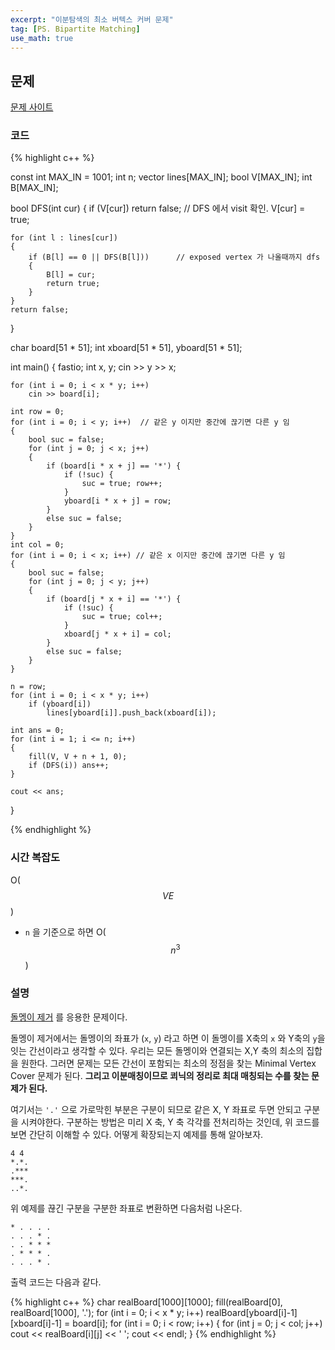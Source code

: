 ```yaml
---
excerpt: "이분탐색의 최소 버텍스 커버 문제"
tag: [PS. Bipartite Matching]
use_math: true
---
```


## 문제

[문제 사이트](https://www.acmicpc.net/problem/2414)

### 코드

{% highlight c++ %}

const int MAX_IN = 1001;
int n;
vector<int> lines[MAX_IN];
bool V[MAX_IN]; int B[MAX_IN];

bool DFS(int cur)
{
	if (V[cur]) return false;          // DFS 에서 visit 확인. 
	V[cur] = true;

	for (int l : lines[cur])
	{
		if (B[l] == 0 || DFS(B[l]))      // exposed vertex 가 나올때까지 dfs
		{
			B[l] = cur;
			return true;
		}
	}
	return false;
}

char board[51 * 51];
int xboard[51 * 51], yboard[51 * 51];

int main()
{
	fastio;
	int x, y;
	cin >> y >> x;

	for (int i = 0; i < x * y; i++)
		cin >> board[i];	
	
	int row = 0;
	for (int i = 0; i < y; i++)  // 같은 y 이지만 중간에 끊기면 다른 y 임
	{
		bool suc = false;
		for (int j = 0; j < x; j++)
		{
			if (board[i * x + j] == '*') {
				if (!suc) {
					suc = true; row++;
				}
				yboard[i * x + j] = row;
			}
			else suc = false;
		}
	}
	int col = 0;
	for (int i = 0; i < x; i++) // 같은 x 이지만 중간에 끊기면 다른 y 임
	{
		bool suc = false;
		for (int j = 0; j < y; j++)
		{
			if (board[j * x + i] == '*') {
				if (!suc) {
					suc = true; col++;
				}
				xboard[j * x + i] = col;
			}
			else suc = false;
		}
	}
	
	n = row;
	for (int i = 0; i < x * y; i++)
		if (yboard[i])
			lines[yboard[i]].push_back(xboard[i]);
	
	int ans = 0;
	for (int i = 1; i <= n; i++)
	{
		fill(V, V + n + 1, 0);
		if (DFS(i)) ans++;
	}
	
	cout << ans;
}


{% endhighlight %}


### 시간 복잡도

O($$VE$$)
+ ```n``` 을 기준으로 하면 O($$n^3$$)


### 설명

[돌멩이 제거](https://www.acmicpc.net/problem/1867) 를 응용한 문제이다.

돌멩이 제거에서는 돌멩이의 좌표가 (```x```, ```y```) 라고 하면 이 돌멩이를 X축의 ```x``` 와 Y축의 ```y```을 잇는 간선이라고 생각할 수 있다. 우리는 모든 돌멩이와 연결되는 X,Y 축의 최소의 집합을 원한다. 그러면 문제는 모든 간선이 포함되는 최소의 정점을 찾는 Minimal Vertex Cover 문제가 된다. __그리고 이분매칭이므로 쾨닉의 정리로 최대 매칭되는 수를 찾는 문제가 된다.__


여기서는 ```'.'``` 으로 가로막힌 부분은 구분이 되므로 같은 X, Y 좌표로 두면 안되고 구분을 시켜야한다. 구분하는 방법은 미리 X 축, Y 축 각각를 전처리하는 것인데, 위 코드를 보면 간단히 이해할 수 있다.  어떻게 확장되는지 예제를 통해 알아보자.

```
4 4
*.*.
.***
***.
..*.
```

위 예제를 끊긴 구분을 구분한 좌표로 변환하면 다음처럼 나온다.

```
* . . . .
. . . * .
. . * * *
. * * * .
. . . * .
```

출력 코드는 다음과 같다.

{% highlight c++ %}
	char realBoard[1000][1000];
	fill(realBoard[0], realBoard[1000], '.');
	for (int i = 0; i < x * y; i++)
		realBoard[yboard[i]-1][xboard[i]-1] = board[i];
	for (int i = 0; i < row; i++)
	{
		for (int j = 0; j < col; j++)
			cout << realBoard[i][j] << ' ';
		cout << endl;
	}
{% endhighlight %}